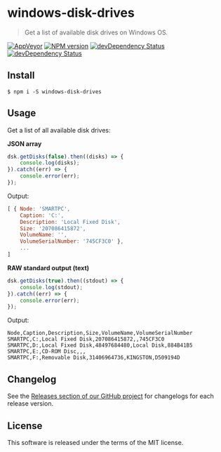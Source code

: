 # windows-disk-drives

> Get a list of available disk drives on Windows OS.

[![AppVeyor](https://ci.appveyor.com/api/projects/status/b707ardgrdf0lwa3?svg=true)](https://ci.appveyor.com/project/mrmlnc/windows-drive-letters)
[![NPM version](https://img.shields.io/npm/v/windows-drive-letters.svg?style=flat-square)](https://www.npmjs.com/package/windows-drive-letters)
[![devDependency Status](https://img.shields.io/david/mrmlnc/windows-drive-letters.svg?style=flat-square)](https://david-dm.org/mrmlnc/windows-drive-letters#info=dependencies)
[![devDependency Status](https://img.shields.io/david/dev/mrmlnc/windows-drive-letters.svg?style=flat-square)](https://david-dm.org/mrmlnc/windows-drive-letters#info=devDependencies)

## Install

```
$ npm i -S windows-disk-drives
```

## Usage

Get a list of all available disk drives:

**JSON array**

```js
dsk.getDisks(false).then((disks) => {
	console.log(disks);
}).catch((err) => {
	console.error(err);
});
```

Output:

```js
[ { Node: 'SMARTPC',
    Caption: 'C:',
    Description: 'Local Fixed Disk',
    Size: '207086415872',
    VolumeName: '',
    VolumeSerialNumber: '745CF3C0' },
    ...
]
```

**RAW standard output (text)**

```js
dsk.getDisks(true).then((stdout) => {
	console.log(stdout);
}).catch((err) => {
	console.error(err);
});
```

Output:

```text
Node,Caption,Description,Size,VolumeName,VolumeSerialNumber
SMARTPC,C:,Local Fixed Disk,207086415872,,745CF3C0
SMARTPC,D:,Local Fixed Disk,48497684480,Local Disk,884B41B5
SMARTPC,E:,CD-ROM Disc,,,
SMARTPC,F:,Removable Disk,31406964736,KINGSTON,D509194D
```


## Changelog

See the [Releases section of our GitHub project](https://github.com/mrmlnc/windows-drive-letters/releases) for changelogs for each release version.

## License

This software is released under the terms of the MIT license.
